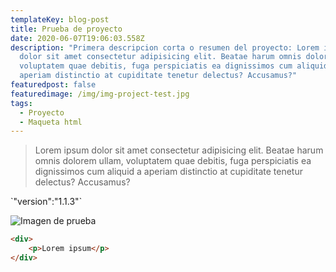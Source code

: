 ```yaml
---
templateKey: blog-post
title: Prueba de proyecto
date: 2020-06-07T19:06:03.558Z
description: "Primera descripcion corta o resumen del proyecto: Lorem ipsum
  dolor sit amet consectetur adipisicing elit. Beatae harum omnis dolorem ullam,
  voluptatem quae debitis, fuga perspiciatis ea dignissimos cum aliquid a
  aperiam distinctio at cupiditate tenetur delectus? Accusamus?"
featuredpost: false
featuredimage: /img/img-project-test.jpg
tags:
  - Proyecto
  - Maqueta html
---
```

> Lorem ipsum dolor sit amet consectetur adipisicing elit. Beatae harum omnis dolorem ullam, voluptatem quae debitis, fuga perspiciatis ea dignissimos cum aliquid a aperiam distinctio at cupiditate tenetur delectus? Accusamus?

\`"version":"1.1.3"\`

![Imagen de prueba](https://res.cloudinary.com/jud1/image/upload/v1591563986/netlify/contact-image_hhano4.png "Imagen de prueba")

```html
<div>
    <p>Lorem ipsum</p>
</div>
```